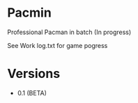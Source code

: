 # Pacmin
Professional Pacman in batch (In progress)

See Work log.txt for game pogress

# Versions
- 0.1 (BETA)
